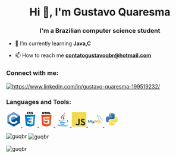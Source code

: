 <h1 align="center">Hi 👋, I'm Gustavo Quaresma</h1>
<h3 align="center">I'm a Brazilian computer science student</h3>

- 🌱 I’m currently learning **Java,C**

- 📫 How to reach me **contatogustavoqbr@hotmail.com**

<h3 align="left">Connect with me:</h3>
<p align="left">
<a href="https://www.linkedin.com/in/gustavo-quaresma-199519232/" target="blank"><img align="center" src="https://raw.githubusercontent.com/rahuldkjain/github-profile-readme-generator/master/src/images/icons/Social/linked-in-alt.svg" alt="https://www.linkedin.com/in/gustavo-quaresma-199519232/" height="30" width="40" /></a>
</p>

<h3 align="left">Languages and Tools:</h3>
<p align="left"> <a href="https://www.cprogramming.com/" target="_blank" rel="noreferrer"> <img src="https://raw.githubusercontent.com/devicons/devicon/master/icons/c/c-original.svg" alt="c" width="40" height="40"/> </a> <a href="https://www.w3schools.com/css/" target="_blank" rel="noreferrer"> <img src="https://raw.githubusercontent.com/devicons/devicon/master/icons/css3/css3-original-wordmark.svg" alt="css3" width="40" height="40"/> </a>  <a href="https://www.w3.org/html/" target="_blank" rel="noreferrer"> <img src="https://raw.githubusercontent.com/devicons/devicon/master/icons/html5/html5-original-wordmark.svg" alt="html5" width="40" height="40"/> </a> <a href="https://www.java.com" target="_blank" rel="noreferrer"> <img src="https://raw.githubusercontent.com/devicons/devicon/master/icons/java/java-original.svg" alt="java" width="40" height="40"/> </a> <a href="https://developer.mozilla.org/en-US/docs/Web/JavaScript" target="_blank" rel="noreferrer"> <img src="https://raw.githubusercontent.com/devicons/devicon/master/icons/javascript/javascript-original.svg" alt="javascript" width="40" height="40"/> </a> <a href="https://www.mysql.com/" target="_blank" rel="noreferrer"> <img src="https://raw.githubusercontent.com/devicons/devicon/master/icons/mysql/mysql-original-wordmark.svg" alt="mysql" width="40" height="40"/> </a> <a href="https://www.python.org" target="_blank" rel="noreferrer"> <img src="https://raw.githubusercontent.com/devicons/devicon/master/icons/python/python-original.svg" alt="python" width="40" height="40"/>  </a> </p>

<p><img align="left" src="https://github-readme-stats.vercel.app/api/top-langs?username=guqbr&show_icons=true&theme=highcontrast&locale=en&layout=compact" alt="guqbr" /></p>

<p>&nbsp;<img align="center" src="https://github-readme-stats.vercel.app/api?username=guqbr&show_icons=true&theme=highcontrast&locale=en" alt="guqbr" /></p>

<p><img align="center" src="https://github-readme-streak-stats.herokuapp.com/?user=guqbr&theme=highcontrast" alt="guqbr" /></p>
